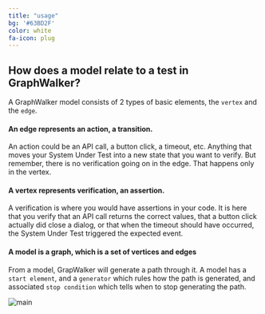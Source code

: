 ```yaml
---
title: "usage"
bg: '#63BD2F'
color: white
fa-icon: plug
---
```


## How does a model relate to a test in GraphWalker?

A GraphWalker model consists of 2 types of basic elements, the `vertex` and the `edge`.

#### **An edge represents an action, a transition.**<br>
An action could be an API call, a button click, a timeout, etc. Anything that moves your System Under Test into a new state that you want to verify. But remember, there is no verification going on in the edge. That happens only in the vertex.

#### **A vertex represents verification, an assertion.**<br>
A verification is where you would have assertions in your code. It is here that you verify that an API call returns the correct values, that a button click actually did close a dialog, or that when the timeout should have occurred, the System Under Test triggered the expected event.

#### **A model is a graph, which is a set of vertices and edges**<br>
From a model, GrapWalker will generate a path through it. A model has a `start element`, and a `generator` which rules how the path is generated, and associated `stop condition` which tells when to stop generating the path.

![main](/img/petClinicRun.gif)
